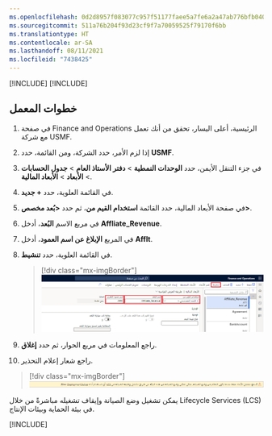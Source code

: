 ```yaml
---
ms.openlocfilehash: 0d2d8957f083077c957f51177faee5a7fe6a2a47ab776bfb04055d033dbcacc8
ms.sourcegitcommit: 511a76b204f93d23cf9f7a70059525f79170f6bb
ms.translationtype: HT
ms.contentlocale: ar-SA
ms.lasthandoff: 08/11/2021
ms.locfileid: "7438425"
---
```

[!INCLUDE[](../../../includes/unit-banner.md)]
[!INCLUDE[](../../../includes/accessing-labs.md)]

## <a name="lab-steps"></a>خطوات المعمل

1. في صفحة Finance and Operations الرئيسية، أعلى اليسار، تحقق من أنك تعمل مع شركة USMF.

2. إذا لزم الأمر، حدد الشركة، ومن القائمة، حدد **USMF**.

3. في جزء التنقل الأيمن، حدد **الوحدات النمطية** > **دفتر الأستاذ العام** > **جدول الحسابات** > **الأبعاد** > **الأبعاد المالية**.

4. في القائمة العلوية، حدد **+ جديد**.

5. في صفحة الأبعاد المالية، حدد القائمة **استخدام القيم من**، ثم حدد **<بُعد مخصص>**.

6. في مربع الاسم **البُعد**، أدخل **Affliate_Revenue**.

7. في المربع **الإبلاغ عن اسم العمود**، أدخل **Afflt**.

8. في القائمة العلوية، حدد **تنشيط**.

    > [!div class="mx-imgBorder"]
    > ![لقطة شاشة تعرض البُعد المالي المخصص الجديد مع تمييز "استخدام القيم من"، و"اسم البُعد"، و"اسم عمود التقرير"، والقائمة "تنشيط"](../media/lp2-m3-new-financial-dimension.png)

9. راجع المعلومات في مربع الحوار، ثم حدد **إغلاق**.

10. راجع شعار إعلام التحذير.

> [!div class="mx-imgBorder"]
> ![لقطة شاشة تعرض لافتة معلومات تحذير تشير إلى متطلبات وضع الصيانة لتنشيط بُعد جديد.](../media/lp2-m3-activation-warning-banner.png)

يمكن تشغيل وضع الصيانة وإيقاف تشغيله مباشرةً من خلال Lifecycle Services (LCS)‎ في بيئة الحماية وبيئات الإنتاج.

[!INCLUDE[](../../../includes/standalone-lab-end.md)]
